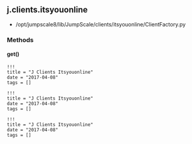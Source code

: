 <!-- toc -->
## j.clients.itsyouonline

- /opt/jumpscale8/lib/JumpScale/clients/itsyouonline/ClientFactory.py

### Methods

#### get() 


```
!!!
title = "J Clients Itsyouonline"
date = "2017-04-08"
tags = []
```

```
!!!
title = "J Clients Itsyouonline"
date = "2017-04-08"
tags = []
```

```
!!!
title = "J Clients Itsyouonline"
date = "2017-04-08"
tags = []
```
